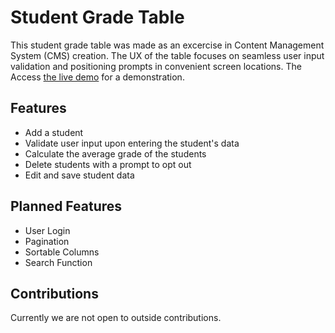 # Student Grade Table 

This student grade table was made as an excercise in Content Management System (CMS) creation. The UX of the table focuses on seamless user input validation and positioning prompts in convenient screen locations. The  Access [the live demo] for a demonstration.

## Features 

  - Add a student 
  - Validate user input upon entering the student's data
  - Calculate the average grade of the students 
  - Delete students with a prompt to opt out 
  - Edit and save student data
  
## Planned Features 

  - User Login 
  - Pagination
  - Sortable Columns
  - Search Function 
  
  ## Contributions
Currently we are not open to outside contributions.

   [the live demo]: <https://paulglujan.com/student-grade-table/>
